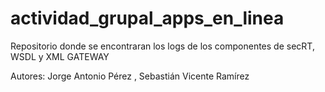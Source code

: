 # actividad_grupal_apps_en_linea
Repositorio donde se encontraran los logs de los componentes de secRT, WSDL y XML GATEWAY

Autores:
Jorge Antonio Pérez ,
Sebastián Vicente Ramírez 
